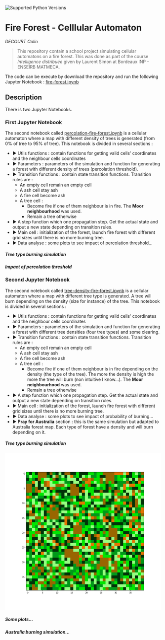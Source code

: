 ![Supported Python Versions](https://img.shields.io/badge/Python->=3.6-blue.svg?logo=python&logoColor=white)

# Fire Forest - Celllular Automaton

*DECOURT Colin*

> This repository contain a school project simulating cellular automatons on a fire forest. This was done as part of the course *Intelligence distribuée* given by Laurent Simon at Bordeaux INP - ENSEIRB MATMECA. 


The code can be execute by download the repository and run the following Jupyter Notebook : [fire-forest.ipynb](https://github.com/colindecourt/FireForest-CelllularAutomaton/blob/master/fire-forest.ipynb) 


## Description

There is two Jupyter Notebooks. 

### First Jupyter Notebook 

The second notebook called [percolation-fire-forest.ipynb](https://github.com/colindecourt/FireForest-CelllularAutomaton/blob/master/percolation-fire-forest.ipynb) is a cellular automaton where a map with different density of trees is generated (from 0% of tree to 95% of tree). This notebook is divided in several sections : 

  - ▶️️ Utils functions : contain functions for getting valid cells' coordinates and the neighbour cells coordinates
  - ▶️️ Parameters : parameters of the simulation and function for generating a forest with different density of trees (percolation threshold). 
  - ▶️️ Transition functions : contain state transition functions. Transition rules are :
      * An empty cell remain an empty cell
      * A ash cell stay ash
      * A fire cell become ash
      * A tree cell :
          * Become fire if one of them neighbour is in fire. The **Moor neighbourhood** was used. 
          * Remain a tree otherwise
   - ▶️️ A step function which one propagation step. Get the actual state and output a new state depending on transition rules. 
   - ▶️️ Main cell : initialization of the forest, launch fire forest with different grid sizes until there is no more burning tree.
   - ▶️️ Data analyse : some plots to see impact of percolation threshold...

   

##### Tree type burning simulation 


##### Impact of percolation threshold




### Second Jupyter Notebook 


The second notebook called [tree-density-fire-forest.ipynb](https://github.com/colindecourt/FireForest-CelllularAutomaton/blob/master/tree-density-fire-forest.ipynb) is a cellular automaton where a map with different tree type is generated. A tree will burn depending on the density (size for instance) of the tree. This notebook is divided in several sections : 

  - ▶️️ Utils functions : contain functions for getting valid cells' coordinates and the neighbour cells coordinates
  - ▶️️ Parameters : parameters of the simulation and function for generating a forest with different tree densities (four tree types) and some clearing. 
  - ▶️️ Transition functions : contain state transition functions. Transition rules are :
      * An empty cell remain an empty cell
      * A ash cell stay ash
      * A fire cell become ash
      * A tree cell :
          * Become fire if one of them neighbour is in fire depending on the density (the type of the tree). The more the density is high the more the tree will burn (non intuitive I know...). The **Moor neighbourhood** was used. 
          * Remain a tree otherwise
   - ▶️️ A step function which one propagation step. Get the actual state and output a new state depending on transition rules. 
   - ▶️️ Main cell : initialization of the forest, launch fire forest with different grid sizes until there is no more burning tree.
   - ▶️️ Data analyse : some plots to see impact of probability of burning...
   - ▶️️ **Pray for Australia** section : this is the same simulation but adapted to Australia forest map. Each type of forest have a density and will burn depending on it. 
   

##### Tree type burning simulation 

![Tree type - 50x50 grid](https://github.com/colindecourt/FireForest-CelllularAutomaton/blob/master/gif/(40%2C%2040)Gif-2020-23-12-21-23-36.gif)

##### Some plots...


##### Australia burning simulation...


